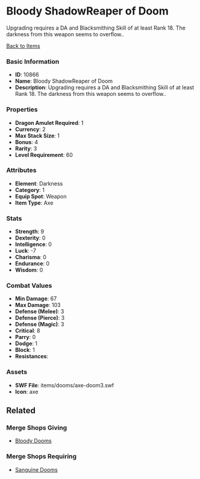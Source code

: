 # Bloody ShadowReaper of Doom

Upgrading requires a DA and Blacksmithing Skill of at least Rank 18. The darkness from this weapon seems to overflow..

[Back to Items](../items.md)

### Basic Information

- **ID**: 10866
- **Name**: Bloody ShadowReaper of Doom
- **Description**: Upgrading requires a DA and Blacksmithing Skill of at least Rank 18. The darkness from this weapon seems to overflow..

### Properties

- **Dragon Amulet Required**: 1
- **Currency**: 2
- **Max Stack Size**: 1
- **Bonus**: 4
- **Rarity**: 3
- **Level Requirement**: 60

### Attributes

- **Element**: Darkness
- **Category**: 1
- **Equip Spot**: Weapon
- **Item Type**: Axe

### Stats

- **Strength**: 9
- **Dexterity**: 0
- **Intelligence**: 0
- **Luck**: -7
- **Charisma**: 0
- **Endurance**: 0
- **Wisdom**: 0

### Combat Values

- **Min Damage**: 67
- **Max Damage**: 103
- **Defense (Melee)**: 3
- **Defense (Pierce)**: 3
- **Defense (Magic)**: 3
- **Critical**: 8
- **Parry**: 0
- **Dodge**: 1
- **Block**: 1
- **Resistances**: 

### Assets

- **SWF File**: items/dooms/axe-doom3.swf
- **Icon**: axe

## Related

### Merge Shops Giving

- [Bloody Dooms](../merge-shops/193-bloody-dooms.md)

### Merge Shops Requiring

- [Sanguine Dooms](../merge-shops/194-sanguine-dooms.md)

